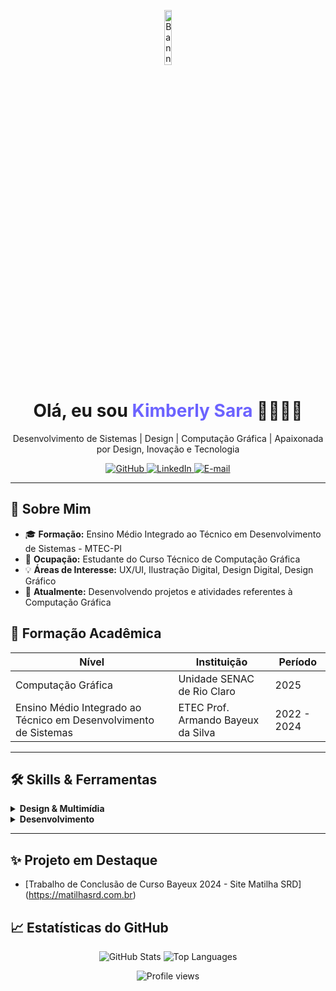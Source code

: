 <!-- 
  README de Portfólio Profissional - Perfil Github
-->

<p align="center">
    <img width="15%" height="15%" src="https://media.licdn.com/dms/image/v2/D4D03AQFd4ZaOC6a8fA/profile-displayphoto-shrink_200_200/B4DZOC6BdZHMAY-/0/1733068070008?e=1756944000&v=beta&t=jBktLsT49mXcV-Hx5IHSendz7EAv4KmMPDEs-mOZEIw" alt="Banner" />
</p>

<h1 align="center">Olá, eu sou <span style="color: #6C63FF">Kimberly Sara</span> 👩🏻‍💻🎨</h1>
<p align="center">Desenvolvimento de Sistemas | Design | Computação Gráfica | Apaixonada por Design, Inovação e Tecnologia</p>

<p align="center">
  <a href="https://github.com/KiimberlySara" target="_BLANK">
    <img src="https://img.shields.io/badge/Github-181717?logo=github&logoColor=white" alt="GitHub" />
  </a>
  <a href="https://www.linkedin.com/in/kimberly-sara-gomes-pinto-622553319/" target="_BLANK">
    <img src="https://img.shields.io/badge/LinkedIn-0A66C2?logo=linkedin&logoColor=white" alt="LinkedIn" />
  </a>
  <a href="mailto:kiim-sara@hotmail.com" target="_BLANK">
    <img src="https://img.shields.io/badge/E-mail-D14836?logo=gmail&logoColor=white" alt="E-mail" />
  </a>
</p>

---

## 🚀 Sobre Mim

- 🎓 **Formação:** Ensino Médio Integrado ao Técnico em Desenvolvimento de Sistemas - MTEC-PI 
- 🧰 **Ocupação:** Estudante do Curso Técnico de Computação Gráfica
- 💡 **Áreas de Interesse:** UX/UI, Ilustração Digital, Design Digital, Design Gráfico
- 🌱 **Atualmente:** Desenvolvendo projetos e atividades referentes à Computação Gráfica

## 🧰 Formação Acadêmica

| Nível                                                            | Instituição                        | Período     |
|------------------------------------------------------------------|------------------------------------|-------------|
| Computação Gráfica                                               | Unidade SENAC de Rio Claro         | 2025        |
| Ensino Médio Integrado ao Técnico em Desenvolvimento de Sistemas | ETEC Prof. Armando Bayeux da Silva | 2022 - 2024 |

---

## 🛠️ Skills & Ferramentas

<details>
  <summary><strong>Design & Multimídia</strong></summary>

  - Figma, Adobe Photoshop, Illustrator, After Effects
  - Blender, Cinema 4D, Autodesk Maya, Canva
  - Prototipagem: InVision, Marvel App

</details>

<details>
  <summary><strong>Desenvolvimento</strong></summary>

  - **Front-end:** HTML5, CSS3, JavaScript
  - **Back-end:** Java, PHP
  - **Banco de Dados:** MySQL

</details>

---

## ✨ Projeto em Destaque

- [Trabalho de Conclusão de Curso Bayeux 2024 - Site Matilha SRD] (https://matilhasrd.com.br)

## 📈 Estatísticas do GitHub

<p align="center">
  <img src="https://github-readme-stats.vercel.app/api?username=KiimberlySara&show_icons=true&theme=tokyonight&count_private=true" alt="GitHub Stats" />
  <img src="https://github-readme-stats.vercel.app/api/top-langs/?username=KiimberlySara&layout=Compact&theme=tokyonight" alt="Top Languages" />
</p>

<p align="center">
  <img src="https://komarev.com/ghpvc/?username=KiimberlySara&color=blue" alt="Profile views" />
</p>
